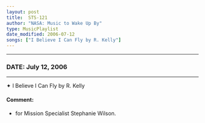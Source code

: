 ```yaml
---
layout: post
title:  STS-121
author: "NASA: Music to Wake Up By"
type: MusicPlaylist
date_modified: 2006-07-12
songs: ["I Believe I Can Fly by R. Kelly"]
---
```


----
### DATE: July 12, 2006
----
✦ I Believe I Can Fly by R. Kelly

#### Comment:
* for Mission Specialist Stephanie Wilson.



<br/>
<center>
	<a target="_blank"
	   href="https://twitter.com/intent/tweet?hashtags=Space,NASA,Playlist,NASAWakeupCalls,SpaceProgram&text={{ page.author}}, '{{ page.songs.first }}' {{ page.title }}, {{ page.date | date: '%B %d, %Y' }}. {{ site.url }}{{ page.url }} @nasawakeupcalls">
	   <i class="fab fa-twitter" alt="Tweet this page" style="font-size: 1.3em;"></i>
	</a>
	&nbsp; 	<i class="fas fa-user-astronaut" style="font-size: 1.5em;"></i> &nbsp;
    <a type="amzn" search="'I Believe I Can Fly by R. Kelly'" category="popular music">
        <i class="fab fa-amazon" style="font-size: 1.3em;"></i>
    </a>
</center>

